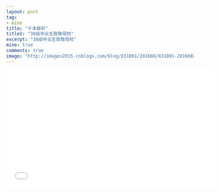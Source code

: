 ```yaml
---
layout: post
tag:
- mine
title: "千本稼轩"
title2: "38级毕业生致敬母校"
excerpt: "38级毕业生致敬母校"
mine: true
comments: true
image: "http://images2015.cnblogs.com/blog/831801/201608/831801-20160829154329074-419570610.jpg"
---
```

<iframe width="560" height="315" src="//www.bilibili.com/video/av6064021/" frameborder="0"> </iframe>
